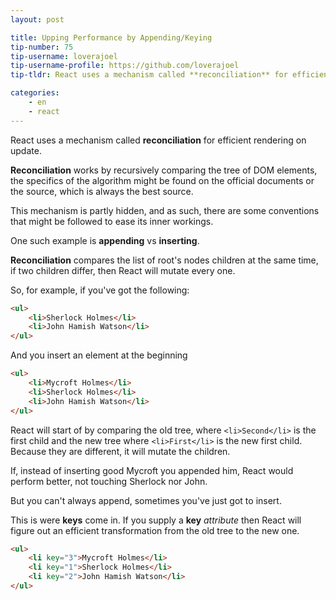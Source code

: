 ```yaml
---
layout: post

title: Upping Performance by Appending/Keying
tip-number: 75
tip-username: loverajoel 
tip-username-profile: https://github.com/loverajoel
tip-tldr: React uses a mechanism called **reconciliation** for efficient rendering on update.

categories:
    - en
    - react
---
```


React uses a mechanism called **reconciliation** for efficient rendering on
update.

**Reconciliation** works by recursively comparing the tree of DOM elements,
the specifics of the algorithm might be found on the official documents or
the source, which is always the best source.

This mechanism is partly hidden, and as such, there are some conventions
that might be followed to ease its inner workings.

One such example is **appending** vs **inserting**.

**Reconciliation** compares the list of root's nodes children at the same
time, if two children differ, then React will mutate every one.

So, for example, if you've got the following:

``` html
<ul>
    <li>Sherlock Holmes</li>
    <li>John Hamish Watson</li>
</ul>
```

And you insert an element at the beginning

``` html
<ul>
    <li>Mycroft Holmes</li>
    <li>Sherlock Holmes</li>
    <li>John Hamish Watson</li>
</ul>
```

React will start of by comparing the old tree, where `<li>Second</li>` is the
first child and the new tree where `<li>First</li>` is the new first child.
Because they are different, it will mutate the children.

If, instead of inserting good Mycroft you appended him, React would perform
better, not touching Sherlock nor John.

But you can't always append, sometimes you've just got to insert.

This is were **keys** come in. If you supply a **key** *attribute* then React
will figure out an efficient transformation from the old tree to the new one.

``` html
<ul>
    <li key="3">Mycroft Holmes</li>
    <li key="1">Sherlock Holmes</li>
    <li key="2">John Hamish Watson</li>
</ul>
```